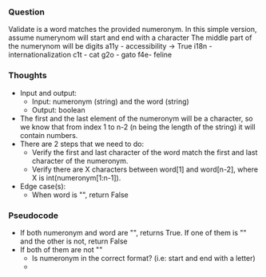 ### Question
Validate is a word matches the provided numeronym. In this simple version, assume numerynom will start and end with a character
The middle part of the numerynom will be digits
a11y - accessibility -> True
i18n -internationalization
c1t - cat
g2o - gato
f4e- feline

### Thoughts
- Input and output:
    - Input: numeronym (string) and the word (string)
    - Output: boolean
- The first and the last element of the numeronym will be a character, so we know that from
index 1 to n-2 (n being the length of the string) it will contain numbers.
- There are 2 steps that we need to do:
    - Verify the first and last character of the word match the first and last character of the numeronym.
    - Verify there are X characters between word[1] and word[n-2], where X is int(numeronym[1:n-1]).
- Edge case(s):
    - When word is "", return False

### Pseudocode
- If both numeronym and word are "", returns True. If one of them is "" and the other is not, return False
- If both of them are not ""
    - Is numeronym in the correct format? (i.e: start and end with a letter)
    - 
    
